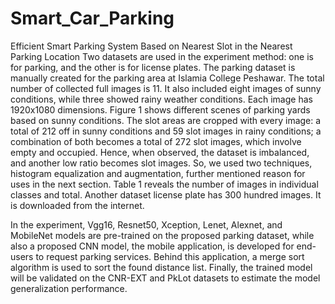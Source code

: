 # Smart_Car_Parking
Efficient Smart Parking System Based on Nearest Slot in the Nearest Parking Location
Two datasets are used in the experiment method: one is for parking, and the other is for license plates. The parking dataset is manually created for the parking area at Islamia College Peshawar. The total number of collected full images is 11. It also included eight images of sunny conditions, while three showed rainy weather conditions. Each image has 1920x1080 dimensions. Figure 1 shows different scenes of parking yards based on sunny conditions. The slot areas are cropped with every image: a total of 212 off in sunny conditions and 59 slot images in rainy conditions; a combination of both becomes a total of 272 slot images, which involve empty and occupied. Hence, when observed, the dataset is imbalanced, and another low ratio becomes slot images. So, we used two techniques, histogram equalization and augmentation, further mentioned reason for uses in the next section. Table 1 reveals the number of images in individual classes and total. Another dataset license plate has 300 hundred images. It is downloaded from the internet.

In the experiment, Vgg16, Resnet50, Xception, Lenet, Alexnet, and MobileNet models are pre-trained on the proposed parking dataset, while also a proposed CNN model, the mobile application, is developed for end-users to request parking services. Behind this application, a merge sort algorithm is used to sort the found distance list. Finally, the trained model will be validated on the CNR-EXT and PkLot datasets to estimate the model generalization performance.
